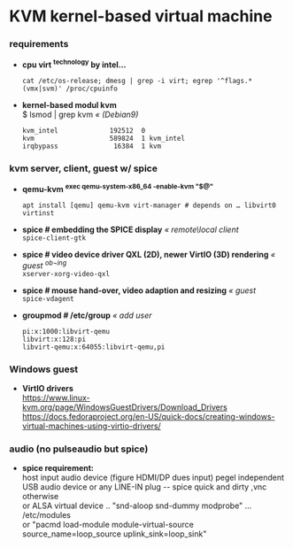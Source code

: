 # KVM kernel-based virtual machine
### requirements

+ **cpu virt <sup>technology</sup> by intel…**
  
  ```
  cat /etc/os-release; dmesg | grep -i virt; egrep '^flags.*(vmx|svm)' /proc/cpuinfo
  ```


+ **kernel-based modul kvm**  
  $ lsmod | grep kvm _« (Debian9)_
  
  ```
  kvm_intel             192512  0
  kvm                   589824  1 kvm_intel
  irqbypass              16384  1 kvm
  ```


### kvm server, client, guest w\/ spice

+ **qemu-kvm <sup>exec qemu-system-x86_64 -enable-kvm "$@"</sup>**
  
  ```
  apt install [qemu] qemu-kvm virt-manager # depends on … libvirt0 virtinst
  ```


+ **spice # embedding the SPICE display** _« remote\\local client_  
  `spice-client-gtk`


+ **spice # video device driver QXL \(2D\), newer VirtIO \(3D\) rendering** _« guest <sup>ob¬ing</sup>_  
  `xserver-xorg-video-qxl`


+ **spice # mouse hand-over, video adaption and resizing** _« guest_  
  `spice-vdagent`


+ **groupmod   # /etc/group** _« add user_
  
  ```
  pi:x:1000:libvirt-qemu
  libvirt:x:128:pi
  libvirt-qemu:x:64055:libvirt-qemu,pi
  ```


### Windows guest

+ **VirtIO drivers**  
  https://www.linux-kvm.org/page/WindowsGuestDrivers/Download_Drivers  
  https://docs.fedoraproject.org/en-US/quick-docs/creating-windows-virtual-machines-using-virtio-drivers/


### audio (no pulseaudio but spice)

+ **spice requirement:**  
  host input audio device \(figure HDMI\/DP dues input\) pegel independent  
  USB audio device or any LINE-IN plug -- spice quick and dirty ,vnc otherwise  
  or ALSA virtual device .. "snd-aloop snd-dummy modprobe" ... \/etc\/modules  
  or "pacmd load-module module-virtual-source source_name=loop_source uplink_sink=loop_sink"